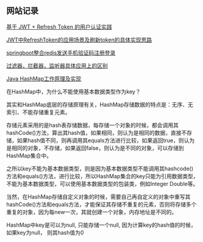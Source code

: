 ## 网站记录
[基于 JWT + Refresh Token 的用户认证实践](https://zhuanlan.zhihu.com/p/52300092)

[JWT中RefreshToken的应用场景及刷新token的具体实现思路](https://blog.csdn.net/isFuong/article/details/114946766)

[springboot整合redis发送手机验证码注册登录](https://cloud.tencent.com/developer/article/1640052)

[过滤器，拦截器，监听器具体应用上的区别](https://www.zhihu.com/question/35225845)

[Java HashMap工作原理及实现](https://yikun.github.io/2015/04/01/Java-HashMap%E5%B7%A5%E4%BD%9C%E5%8E%9F%E7%90%86%E5%8F%8A%E5%AE%9E%E7%8E%B0/)


在HashMap中，为什么不能使用基本数据类型作为key？

其实和HashMap底层的存储原理有关，HashMap存储数据的特点是：无序、无索引、不能存储重复元素。

存储元素采用的是hash表存储数据，每存储一个对象的时候，都会调用其hashCode()方法，算出其hash值，如果相同，则认为是相同的数据，直接不存储，如果hash值不同，则再调用其equals方法进行比较，如果返回true，则认为是相同的对象，不存储，如果返回false，则认为是不同的对象，可以存储到HashMap集合中。

 之所以key不能为基本数据类型，则是因为基本数据类型不能调用其hashcode()方法和equals()方法，进行比较，所以HashMap集合的key只能为引用数据类型，不能为基本数据类型，可以使用基本数据类型的包装类，例如Integer Double等。

当然，在HashMap存储自定义对象的时候，需要自己再自定义的对象中重写其hashCode()方法和equals方法，才能保证其存储不重复的元素，否则将存储多个重复的对象，因为每new一次，其就创建一个对象，内存地址是不同的。

HashMap中key是可以为null, 只能存储一个null, 因为计算key的hash值的时候，如果key为null， 则其hash值为0
